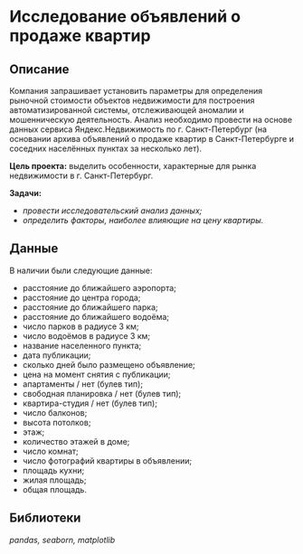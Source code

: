# Исследование объявлений о продаже квартир

## Описание
Компания запрашивает установить параметры для определения рыночной стоимости объектов недвижимости для построения автоматизированной системы, отслеживающей аномалии и мошенническую деятельность. Анализ необходимо провести на основе данных сервиса Яндекс.Недвижимость по г. Санкт-Петербург (на основании архива объявлений о продаже квартир в Санкт-Петербурге и соседних населённых пунктах за несколько лет).

**Цель проекта:** выделить особенности, характерные для рынка недвижимости в г. Санкт-Петербург.

**Задачи:**

- *провести исследовательский анализ данных;*
- *определить факторы, наиболее влияющие на цену квартиры.*

## Данные

В наличии были следующие данные:

- расстояние до ближайшего аэропорта;
- расстояние до центра города;
- расстояние до ближайшего парка;
- расстояние до ближайшего водоёма;
- число парков в радиусе 3 км;
- число водоёмов в радиусе 3 км;
- название населенного пункта;
- дата публикации;
- сколько дней было размещено объявление;
- цена на момент снятия с публикации;
- апартаменты / нет (булев тип);
- свободная планировка / нет (булев тип);
- квартира-студия / нет (булев тип);
- число балконов;
- высота потолков;
- этаж;
- количество этажей в доме;
- число комнат;
- число фотографий квартиры в объявлении;
- площадь кухни;
- жилая площадь;
- общая площадь.

## Библиотеки
*pandas, seaborn, matplotlib*

